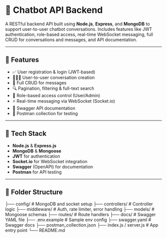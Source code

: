 # 🧠 Chatbot API Backend

A RESTful backend API built using **Node.js**, **Express**, and **MongoDB** to support user-to-user chatbot conversations. Includes features like JWT authentication, role-based access, real-time WebSocket messaging, full CRUD for conversations and messages, and API documentation.

---

## 🚀 Features

- ✅ User registration & login (JWT-based)
- 🧑‍🤝‍🧑 User-to-user conversation creation
- 💬 Full CRUD for messages
- 🔍 Pagination, filtering & full-text search
- 🔐 Role-based access control (User/Admin)
- ⚡ Real-time messaging via WebSocket (Socket.io)
- 📄 Swagger API documentation
- 🧪 Postman collection for testing

---

## 🧰 Tech Stack

- **Node.js** & **Express.js**
- **MongoDB** & **Mongoose**
- **JWT** for authentication
- **Socket.io** for WebSocket integration
- **Swagger** (OpenAPI) for documentation
- **Postman** for API testing

---

## 📁 Folder Structure

├── config/ # MongoDB and socket setup
├── controllers/ # Controller logic
├── middleware/ # Auth, rate limiter, error handling
├── models/ # Mongoose schemas
├── routes/ # Route handlers
├── docs/ # Swagger YAML file
├── .env.example # Sample env config
├── swagger.yaml # Swagger docs
├── postman_collection.json
├── index.js / server.js # App entry point
└── README.md
